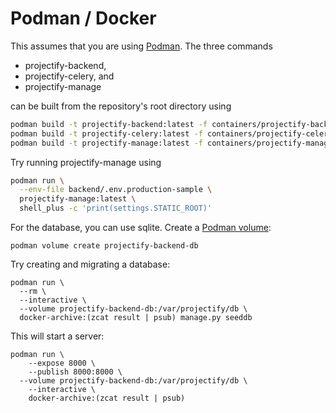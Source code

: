 # Podman / Docker

This assumes that you are using [Podman](https://podman.io/). The three
commands

- projectify-backend,
- projectify-celery, and
- projectify-manage

can be built from the repository's root directory using

```bash
podman build -t projectify-backend:latest -f containers/projectify-backend.Dockerfile .
podman build -t projectify-celery:latest -f containers/projectify-celery.Dockerfile .
podman build -t projectify-manage:latest -f containers/projectify-manage.Dockerfile .
```

Try running projectify-manage using

```bash
podman run \
  --env-file backend/.env.production-sample \
  projectify-manage:latest \
  shell_plus -c 'print(settings.STATIC_ROOT)'
```

For the database, you can use sqlite. Create a [Podman volume](https://docs.podman.io/en/latest/markdown/podman-volume.1.html):

```fish
podman volume create projectify-backend-db
```

Try creating and migrating a database:

```fish
podman run \
  --rm \
  --interactive \
  --volume projectify-backend-db:/var/projectify/db \
  docker-archive:(zcat result | psub) manage.py seeddb
```

This will start a server:

```fish
podman run \
    --expose 8000 \
    --publish 8000:8000 \
  --volume projectify-backend-db:/var/projectify/db \
    --interactive \
    docker-archive:(zcat result | psub)
```
